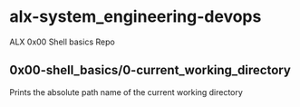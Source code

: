 # alx-system_engineering-devops

ALX 0x00 Shell basics Repo

## 0x00-shell_basics/0-current_working_directory
Prints the absolute path name of the current working directory
